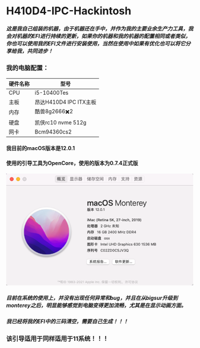 # H410D4-IPC-Hackintosh

##### 这是我自己组装的机器，由于机器还在手中，并作为我的主要业余生产力工具，我会对机器的EFI进行持续的更新，如果你的机器和我的机器的配置相同或者类似，你也可以使用我的EFI文件进行安装使用，当然在使用中如果有优化也可以将它分享给我，共同进步！

### 我的电脑配置：

| 硬件名称 | 型号                   |
| -------- | ---------------------- |
| CPU      | i5-10400Tes            |
| 主板     | 昂达H410D4 IPC ITX主板 |
| 内存     | 酷兽8g2666✖️2           |
| 硬盘     | 凯侠rc10 nvme 512g     |
| 网卡     | Bcm94360cs2            |

#### 我目前的macOS版本是12.0.1

#### 使用的引导工具为OpenCore，使用的版本为0.7.4正式版

![conf/inof.png](conf/inof.png)

##### 目前在系统的使用上，并没有出现任何异常和bug，并且在从bigsur升级到monterey之后，明显能够感觉到电脑变得更加流畅，尤其是在显示动画方面。

##### 我已经将我的EFI中的三码清空，需要自己生成！！！

### 该引导适用于同样适用于11系统！！！

